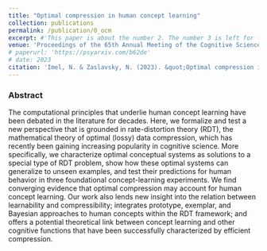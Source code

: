 ```yaml
---
title: "Optimal compression in human concept learning"
collection: publications
permalink: /publication/0_ocm
excerpt: #'This paper is about the number 2. The number 3 is left for future work.' date: 
venue: 'Proceedings of the 65th Annual Meeting of the Cognitive Science Society (CogSci 2023)'
# paperurl: 'https://psyarxiv.com/b62de'
# date: 2023
citation: 'Imel, N. & Zaslavsky, N. (2023). &quot;Optimal compression in human concept learning.&quot; <i>Proceedings of the 46th Annual Meeting of the Cognitive Science Society</i>.'
---
```


### Abstract

The computational principles that underlie human concept learning have been debated in the literature for decades. Here, we formalize and test a new perspective that is grounded in rate-distortion theory (RDT), the mathematical theory of optimal (lossy) data compression, which has recently been gaining increasing popularity in cognitive science. More specifically, we characterize optimal conceptual systems as solutions to a special type of RDT problem, show how these optimal systems can generalize to unseen examples, and test their predictions for human behavior in three foundational concept-learning experiments. We find converging evidence that optimal compression may account for human concept learning. Our work also lends new insight into the relation between learnability and compressibility; integrates prototype, exemplar, and Bayesian approaches to human concepts within the RDT framework; and offers a potential theoretical link between concept learning and other cognitive functions that have been successfully characterized by efficient compression.
